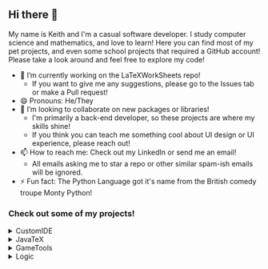 ## Hi there 👋

My name is Keith and I'm a casual software developer. I study computer science and mathematics, and love to learn! Here you can find most of my pet projects, and even some school projects that required a GitHub account! Please take a look around and feel free to explore my code!

- 🔭 I’m currently working on the LaTeXWorkSheets repo!
  - If you want to give me any suggestions, please go to the Issues tab or make a Pull request!
- 😄 Pronouns: He/They
- 👯 I’m looking to collaborate on new packages or libraries! 
  - I'm primarily a back-end developer, so these projects are where my skills shine!
  - If you think you can teach me something cool about UI design or UI experience, please reach out!
- 📫 How to reach me: Check out my LinkedIn or send me an email!
  - All emails asking me to star a repo or other similar spam-ish emails will be ignored.
- ⚡ Fun fact: The Python Language got it's name from the British comedy troupe Monty Python!

### Check out some of my projects!

<details>
  <summary>CustomIDE</summary>
  
  <br />

  You can find this project [here](https://github.com/keithallatt/CustomIDE/blob/main/README.md)!

  This project is all about the process of developing an in-house, fully custom IDE for Python! The goal of this project is not to switch daily-drivers to a new IDE, but to explore how IDE's are put together, from the stylistic choices, to the integrated tools and how each piece fits together. 
  
  A benefit to this project is doing it all in Python. The IDE is written in Python, using the PyQt5 module, making reading the code easier while still accomplishing a lot. In the future I'd like to try developing a plugin that allows for Java applications to be run also.
</details>
<details>
  <summary>JavaTeX</summary>
  
  <br />

  You can find this project [here](https://github.com/keithallatt/JavaTeX/blob/main/README.md)!

  While this project is still a work in progress, it aims to bring easy, repeatable, and modular LaTeX document generation to people too busy to manually create large documents that follow a set pattern. The end goal of this project is to have a wide variety of preset document chunks, which can be edited through the graphical user interface, and to generate similar documents with slightly different values (like for worksheets or written test versions). 
</details>

<details>
  <summary>GameTools</summary>
  
  <br />
  
  You can find this project [here](https://github.com/keithallatt/GameTools/blob/main/README.md)
  
  This project is still a work in progress, but aims to create a python library of modules to use in game prototyping, allowing creators to create inventory systems, simple maps, a rudimentary gameplay routine, etcetera. The end goal of this project is to have developing a small simple game be easy enough that a Python newbie could create something they could be proud of in a reasonable number of lines of code. A lot of the tools don't depend on packages such as the `curses` package, but instead can be used as the backend to a PyGame application.
  
</details>
<details>
  <summary>Logic</summary>
  
  <br />

  You can find this project [here](https://github.com/keithallatt/Logic/blob/main/README.md)!

  This project is all about programming logical structures. Currently focusing on Propositional Logic, also known as Zero-th order logic.
</details>
